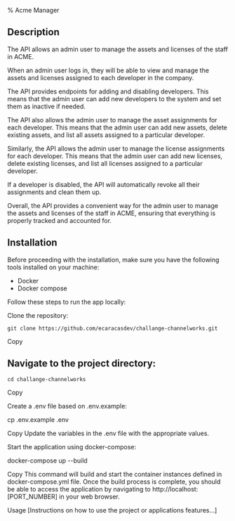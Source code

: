 % Acme Manager

## Description
The API allows an admin user to manage the assets and licenses of the staff in ACME.

When an admin user logs in, they will be able to view and manage the assets and licenses assigned to each developer in the company.

The API provides endpoints for adding and disabling developers. This means that the admin user can add new developers to the system and set them as inactive if needed.

The API also allows the admin user to manage the asset assignments for each developer. This means that the admin user can add new assets, delete existing assets, and list all assets assigned to a particular developer.

Similarly, the API allows the admin user to manage the license assignments for each developer. This means that the admin user can add new licenses, delete existing licenses, and list all licenses assigned to a particular developer.

If a developer is disabled, the API will automatically revoke all their assignments and clean them up.

Overall, the API provides a convenient way for the admin user to manage the assets and licenses of the staff in ACME, ensuring that everything is properly tracked and accounted for.

## Installation
Before proceeding with the installation, make sure you have the following tools installed on your machine:

*   Docker
*   Docker compose

Follow these steps to run the app locally:

Clone the repository:
```
git clone https://github.com/ecaracasdev/challange-channelworks.git
```
Copy

## Navigate to the project directory:
```
cd challange-channelworks
```
Copy

Create a .env file based on .env.example:

cp .env.example .env

Copy
Update the variables in the .env file with the appropriate values.

Start the application using docker-compose:

docker-compose up --build

Copy
This command will build and start the container instances defined in docker-compose.yml file. Once the build process is complete, you should be able to access the application by navigating to http://localhost:[PORT_NUMBER] in your web browser.

Usage
[Instructions on how to use the project or applications features...]